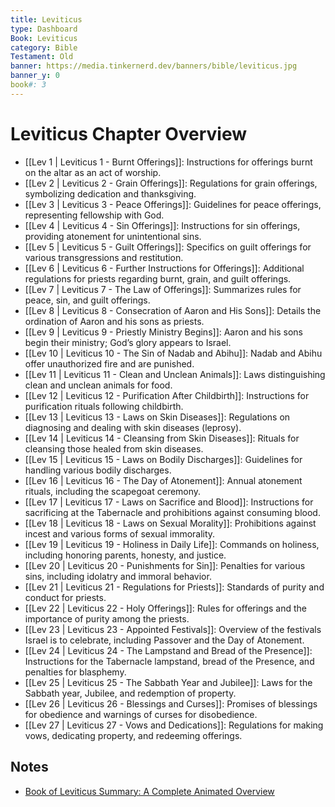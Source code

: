 ```yaml
---
title: Leviticus
type: Dashboard
Book: Leviticus
category: Bible
Testament: Old
banner: https://media.tinkernerd.dev/banners/bible/leviticus.jpg
banner_y: 0
book#: 3
---
```

# Leviticus Chapter Overview

- [[Lev 1 | Leviticus 1 - Burnt Offerings]]: Instructions for offerings burnt on the altar as an act of worship.
- [[Lev 2 | Leviticus 2 - Grain Offerings]]: Regulations for grain offerings, symbolizing dedication and thanksgiving.
- [[Lev 3 | Leviticus 3 - Peace Offerings]]: Guidelines for peace offerings, representing fellowship with God.
- [[Lev 4 | Leviticus 4 - Sin Offerings]]: Instructions for sin offerings, providing atonement for unintentional sins.
- [[Lev 5 | Leviticus 5 - Guilt Offerings]]: Specifics on guilt offerings for various transgressions and restitution.
- [[Lev 6 | Leviticus 6 - Further Instructions for Offerings]]: Additional regulations for priests regarding burnt, grain, and guilt offerings.
- [[Lev 7 | Leviticus 7 - The Law of Offerings]]: Summarizes rules for peace, sin, and guilt offerings.
- [[Lev 8 | Leviticus 8 - Consecration of Aaron and His Sons]]: Details the ordination of Aaron and his sons as priests.
- [[Lev 9 | Leviticus 9 - Priestly Ministry Begins]]: Aaron and his sons begin their ministry; God’s glory appears to Israel.
- [[Lev 10 | Leviticus 10 - The Sin of Nadab and Abihu]]: Nadab and Abihu offer unauthorized fire and are punished.
- [[Lev 11 | Leviticus 11 - Clean and Unclean Animals]]: Laws distinguishing clean and unclean animals for food.
- [[Lev 12 | Leviticus 12 - Purification After Childbirth]]: Instructions for purification rituals following childbirth.
- [[Lev 13 | Leviticus 13 - Laws on Skin Diseases]]: Regulations on diagnosing and dealing with skin diseases (leprosy).
- [[Lev 14 | Leviticus 14 - Cleansing from Skin Diseases]]: Rituals for cleansing those healed from skin diseases.
- [[Lev 15 | Leviticus 15 - Laws on Bodily Discharges]]: Guidelines for handling various bodily discharges.
- [[Lev 16 | Leviticus 16 - The Day of Atonement]]: Annual atonement rituals, including the scapegoat ceremony.
- [[Lev 17 | Leviticus 17 - Laws on Sacrifice and Blood]]: Instructions for sacrificing at the Tabernacle and prohibitions against consuming blood.
- [[Lev 18 | Leviticus 18 - Laws on Sexual Morality]]: Prohibitions against incest and various forms of sexual immorality.
- [[Lev 19 | Leviticus 19 - Holiness in Daily Life]]: Commands on holiness, including honoring parents, honesty, and justice.
- [[Lev 20 | Leviticus 20 - Punishments for Sin]]: Penalties for various sins, including idolatry and immoral behavior.
- [[Lev 21 | Leviticus 21 - Regulations for Priests]]: Standards of purity and conduct for priests.
- [[Lev 22 | Leviticus 22 - Holy Offerings]]: Rules for offerings and the importance of purity among the priests.
- [[Lev 23 | Leviticus 23 - Appointed Festivals]]: Overview of the festivals Israel is to celebrate, including Passover and the Day of Atonement.
- [[Lev 24 | Leviticus 24 - The Lampstand and Bread of the Presence]]: Instructions for the Tabernacle lampstand, bread of the Presence, and penalties for blasphemy.
- [[Lev 25 | Leviticus 25 - The Sabbath Year and Jubilee]]: Laws for the Sabbath year, Jubilee, and redemption of property.
- [[Lev 26 | Leviticus 26 - Blessings and Curses]]: Promises of blessings for obedience and warnings of curses for disobedience.
- [[Lev 27 | Leviticus 27 - Vows and Dedications]]: Regulations for making vows, dedicating property, and redeeming offerings.

## Notes
- [Book of Leviticus Summary: A Complete Animated Overview](https://youtu.be/IJ-FekWUZzE?si=XXshDre35lqAfosK)

